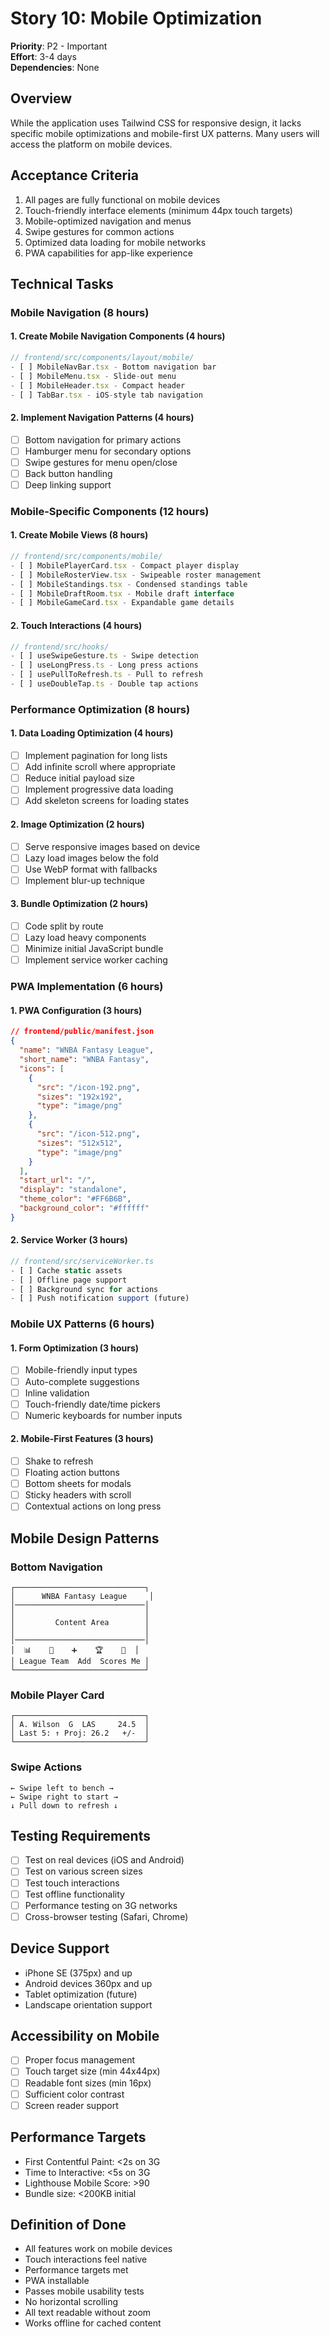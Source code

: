 # Story 10: Mobile Optimization

**Priority**: P2 - Important  
**Effort**: 3-4 days  
**Dependencies**: None

## Overview
While the application uses Tailwind CSS for responsive design, it lacks specific mobile optimizations and mobile-first UX patterns. Many users will access the platform on mobile devices.

## Acceptance Criteria
1. All pages are fully functional on mobile devices
2. Touch-friendly interface elements (minimum 44px touch targets)
3. Mobile-optimized navigation and menus
4. Swipe gestures for common actions
5. Optimized data loading for mobile networks
6. PWA capabilities for app-like experience

## Technical Tasks

### Mobile Navigation (8 hours)

#### 1. Create Mobile Navigation Components (4 hours)
```typescript
// frontend/src/components/layout/mobile/
- [ ] MobileNavBar.tsx - Bottom navigation bar
- [ ] MobileMenu.tsx - Slide-out menu
- [ ] MobileHeader.tsx - Compact header
- [ ] TabBar.tsx - iOS-style tab navigation
```

#### 2. Implement Navigation Patterns (4 hours)
- [ ] Bottom navigation for primary actions
- [ ] Hamburger menu for secondary options
- [ ] Swipe gestures for menu open/close
- [ ] Back button handling
- [ ] Deep linking support

### Mobile-Specific Components (12 hours)

#### 1. Create Mobile Views (8 hours)
```typescript
// frontend/src/components/mobile/
- [ ] MobilePlayerCard.tsx - Compact player display
- [ ] MobileRosterView.tsx - Swipeable roster management
- [ ] MobileStandings.tsx - Condensed standings table
- [ ] MobileDraftRoom.tsx - Mobile draft interface
- [ ] MobileGameCard.tsx - Expandable game details
```

#### 2. Touch Interactions (4 hours)
```typescript
// frontend/src/hooks/
- [ ] useSwipeGesture.ts - Swipe detection
- [ ] useLongPress.ts - Long press actions
- [ ] usePullToRefresh.ts - Pull to refresh
- [ ] useDoubleTap.ts - Double tap actions
```

### Performance Optimization (8 hours)

#### 1. Data Loading Optimization (4 hours)
- [ ] Implement pagination for long lists
- [ ] Add infinite scroll where appropriate
- [ ] Reduce initial payload size
- [ ] Implement progressive data loading
- [ ] Add skeleton screens for loading states

#### 2. Image Optimization (2 hours)
- [ ] Serve responsive images based on device
- [ ] Lazy load images below the fold
- [ ] Use WebP format with fallbacks
- [ ] Implement blur-up technique

#### 3. Bundle Optimization (2 hours)
- [ ] Code split by route
- [ ] Lazy load heavy components
- [ ] Minimize initial JavaScript bundle
- [ ] Implement service worker caching

### PWA Implementation (6 hours)

#### 1. PWA Configuration (3 hours)
```json
// frontend/public/manifest.json
{
  "name": "WNBA Fantasy League",
  "short_name": "WNBA Fantasy",
  "icons": [
    {
      "src": "/icon-192.png",
      "sizes": "192x192",
      "type": "image/png"
    },
    {
      "src": "/icon-512.png",
      "sizes": "512x512",
      "type": "image/png"
    }
  ],
  "start_url": "/",
  "display": "standalone",
  "theme_color": "#FF6B6B",
  "background_color": "#ffffff"
}
```

#### 2. Service Worker (3 hours)
```typescript
// frontend/src/serviceWorker.ts
- [ ] Cache static assets
- [ ] Offline page support
- [ ] Background sync for actions
- [ ] Push notification support (future)
```

### Mobile UX Patterns (6 hours)

#### 1. Form Optimization (3 hours)
- [ ] Mobile-friendly input types
- [ ] Auto-complete suggestions
- [ ] Inline validation
- [ ] Touch-friendly date/time pickers
- [ ] Numeric keyboards for number inputs

#### 2. Mobile-First Features (3 hours)
- [ ] Shake to refresh
- [ ] Floating action buttons
- [ ] Bottom sheets for modals
- [ ] Sticky headers with scroll
- [ ] Contextual actions on long press

## Mobile Design Patterns

### Bottom Navigation
```
┌─────────────────────────────┐
│      WNBA Fantasy League     │
│─────────────────────────────│
│                             │
│         Content Area        │
│                             │
│─────────────────────────────│
│  📊    👥    ➕    🏆    👤  │
│ League Team  Add  Scores Me │
└─────────────────────────────┘
```

### Mobile Player Card
```
┌─────────────────────────────┐
│ A. Wilson  G  LAS     24.5  │
│ Last 5: ↑ Proj: 26.2   +/-  │
└─────────────────────────────┘
```

### Swipe Actions
```
← Swipe left to bench →
← Swipe right to start →
↓ Pull down to refresh ↓
```

## Testing Requirements
- [ ] Test on real devices (iOS and Android)
- [ ] Test on various screen sizes
- [ ] Test touch interactions
- [ ] Test offline functionality
- [ ] Performance testing on 3G networks
- [ ] Cross-browser testing (Safari, Chrome)

## Device Support
- iPhone SE (375px) and up
- Android devices 360px and up
- Tablet optimization (future)
- Landscape orientation support

## Accessibility on Mobile
- [ ] Proper focus management
- [ ] Touch target size (min 44x44px)
- [ ] Readable font sizes (min 16px)
- [ ] Sufficient color contrast
- [ ] Screen reader support

## Performance Targets
- First Contentful Paint: <2s on 3G
- Time to Interactive: <5s on 3G
- Lighthouse Mobile Score: >90
- Bundle size: <200KB initial

## Definition of Done
- All features work on mobile devices
- Touch interactions feel native
- Performance targets met
- PWA installable
- Passes mobile usability tests
- No horizontal scrolling
- All text readable without zoom
- Works offline for cached content